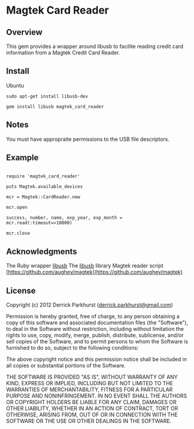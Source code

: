 Magtek Card Reader
==================

Overview
--------

 This gem provides a wrapper around libusb to facilite reading credit card information from a Magtek Credit Card Reader.

Install
-------
Ubuntu
```
sudo apt-get install libusb-dev

gem install libusb magtek_card_reader

```


Notes
-----

You must have appropraite permissions to the USB file descriptors.

Example
--------
```

require 'magtek_card_reader'

puts Magtek.available_devices

mcr = Magtek::CardReader.new

mcr.open

success, number, name, exp_year, exp_month =  mcr.read(:timeout=>10000)

mcr.close

```

Acknowledgments 
------

 The Ruby wrapper [libusb](https://github.com/larskanis/libusb)
 The [libusb](http://libusbx.org/) library
 Magtek reader script [https://github.com/aughey/magtek](https://github.com/aughey/magtek)

License
-------
Copyright (c) 2012 Derrick Parkhurst (derrick.parkhurst@gmail.com)

Permission is hereby granted, free of charge, to any person obtaining a copy
of this software and associated documentation files (the "Software"), to deal
in the Software without restriction, including without limitation the rights
to use, copy, modify, merge, publish, distribute, sublicense, and/or sell
copies of the Software, and to permit persons to whom the Software is
furnished to do so, subject to the following conditions:

The above copyright notice and this permission notice shall be included in
all copies or substantial portions of the Software.

THE SOFTWARE IS PROVIDED "AS IS", WITHOUT WARRANTY OF ANY KIND, EXPRESS OR
IMPLIED, INCLUDING BUT NOT LIMITED TO THE WARRANTIES OF MERCHANTABILITY,
FITNESS FOR A PARTICULAR PURPOSE AND NONINFRINGEMENT. IN NO EVENT SHALL THE
AUTHORS OR COPYRIGHT HOLDERS BE LIABLE FOR ANY CLAIM, DAMAGES OR OTHER
LIABILITY, WHETHER IN AN ACTION OF CONTRACT, TORT OR OTHERWISE, ARISING FROM,
OUT OF OR IN CONNECTION WITH THE SOFTWARE OR THE USE OR OTHER DEALINGS IN
THE SOFTWARE.


